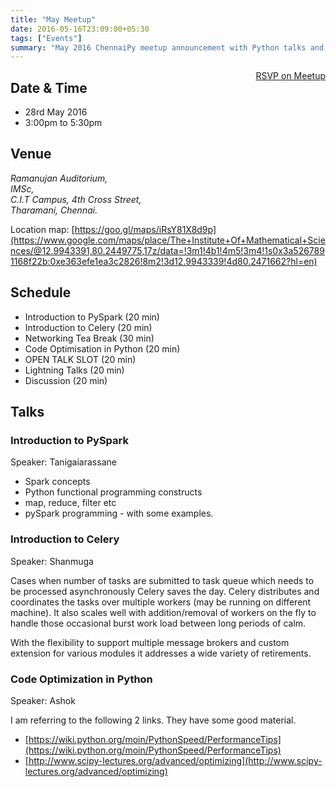 ```yaml
---
title: "May Meetup"
date: 2016-05-16T23:09:00+05:30
tags: ["Events"]
summary: "May 2016 ChennaiPy meetup announcement with Python talks and networking."
---
```


<a style="float:right;" class="pure-button"
href="http://www.meetup.com/Chennaipy/events/230969419/" target="_blank"><i
class="fa fa-check-square-o"></i> RSVP on Meetup</a>

## Date & Time

   * 28rd May 2016
   * 3:00pm to 5:30pm

## Venue 

<address>
Ramanujan Auditorium,<br/>
IMSc, <br/>
C.I.T Campus, 4th Cross Street,<br/>
Tharamani, Chennai.<br/>
</address>

Location map: [https://goo.gl/maps/iRsY81X8d9p](https://www.google.com/maps/place/The+Institute+Of+Mathematical+Sciences/@12.9943391,80.2449775,17z/data=!3m1!4b1!4m5!3m4!1s0x3a5267891168f22b:0xe363efe1ea3c2826!8m2!3d12.9943339!4d80.2471662?hl=en)

## Schedule

  * Introduction to PySpark (20 min)
  * Introduction to Celery (20 min)
  * Networking Tea Break (30 min)
  * Code Optimisation in Python (20 min)
  * OPEN TALK SLOT (20 min)
  * Lightning Talks (20 min)
  * Discussion (20 min)

## Talks

### Introduction to PySpark

Speaker: Tanigaiarassane

* Spark concepts
* Python functional programming constructs
* map, reduce, filter etc
* pySpark programming - with some examples. 

### Introduction to Celery 

Speaker: Shanmuga

Cases when number of tasks are submitted to task queue which needs to be
processed asynchronously Celery saves the day. Celery distributes and
coordinates the tasks over multiple workers (may be running on different
machine). It also scales well with addition/removal of workers on the fly to
handle those occasional burst work load between long periods of calm.

With the flexibility to support multiple message brokers and custom extension
for various modules it addresses a wide variety of retirements.

### Code Optimization in Python 

Speaker: Ashok

I am referring to the following 2 links. They have some good material. 

* [https://wiki.python.org/moin/PythonSpeed/PerformanceTips](https://wiki.python.org/moin/PythonSpeed/PerformanceTips)
* [http://www.scipy-lectures.org/advanced/optimizing](http://www.scipy-lectures.org/advanced/optimizing)
